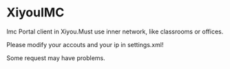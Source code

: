 XiyouIMC
============

Imc Portal client in Xiyou.Must use inner network, like classrooms or offices.

Please modify your accouts and your ip in settings.xml!

Some request may have problems.
